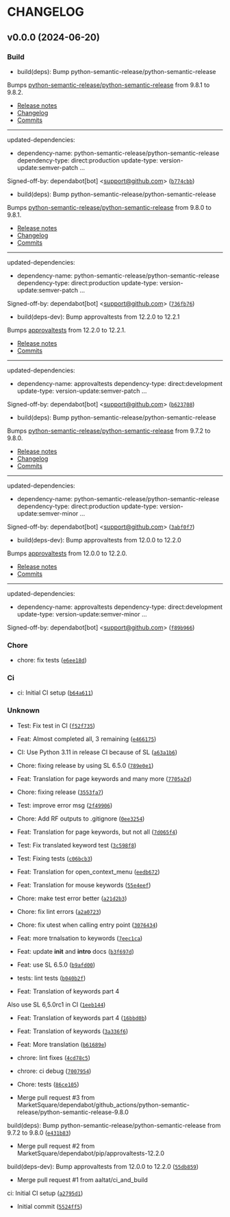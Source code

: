 # CHANGELOG

## v0.0.0 (2024-06-20)

### Build

* build(deps): Bump python-semantic-release/python-semantic-release

Bumps [python-semantic-release/python-semantic-release](https://github.com/python-semantic-release/python-semantic-release) from 9.8.1 to 9.8.2.
- [Release notes](https://github.com/python-semantic-release/python-semantic-release/releases)
- [Changelog](https://github.com/python-semantic-release/python-semantic-release/blob/master/CHANGELOG.md)
- [Commits](https://github.com/python-semantic-release/python-semantic-release/compare/v9.8.1...v9.8.2)

---
updated-dependencies:
- dependency-name: python-semantic-release/python-semantic-release
  dependency-type: direct:production
  update-type: version-update:semver-patch
...

Signed-off-by: dependabot[bot] &lt;support@github.com&gt; ([`b774cbb`](https://github.com/MarketSquare/robotframework-seleniumlibrary-translation-fi/commit/b774cbbeacef3aef3e7864c8dff392a621fab80e))

* build(deps): Bump python-semantic-release/python-semantic-release

Bumps [python-semantic-release/python-semantic-release](https://github.com/python-semantic-release/python-semantic-release) from 9.8.0 to 9.8.1.
- [Release notes](https://github.com/python-semantic-release/python-semantic-release/releases)
- [Changelog](https://github.com/python-semantic-release/python-semantic-release/blob/master/CHANGELOG.md)
- [Commits](https://github.com/python-semantic-release/python-semantic-release/compare/v9.8.0...v9.8.1)

---
updated-dependencies:
- dependency-name: python-semantic-release/python-semantic-release
  dependency-type: direct:production
  update-type: version-update:semver-patch
...

Signed-off-by: dependabot[bot] &lt;support@github.com&gt; ([`736fb76`](https://github.com/MarketSquare/robotframework-seleniumlibrary-translation-fi/commit/736fb764c7fe33cc04cb78ce58aa6bbdc88c0b9b))

* build(deps-dev): Bump approvaltests from 12.2.0 to 12.2.1

Bumps [approvaltests](https://github.com/approvals/ApprovalTests.Python) from 12.2.0 to 12.2.1.
- [Release notes](https://github.com/approvals/ApprovalTests.Python/releases)
- [Commits](https://github.com/approvals/ApprovalTests.Python/compare/v12.2.0...v12.2.1)

---
updated-dependencies:
- dependency-name: approvaltests
  dependency-type: direct:development
  update-type: version-update:semver-patch
...

Signed-off-by: dependabot[bot] &lt;support@github.com&gt; ([`b623708`](https://github.com/MarketSquare/robotframework-seleniumlibrary-translation-fi/commit/b6237088afdbe33f2d2b0b9315b77bedce156231))

* build(deps): Bump python-semantic-release/python-semantic-release

Bumps [python-semantic-release/python-semantic-release](https://github.com/python-semantic-release/python-semantic-release) from 9.7.2 to 9.8.0.
- [Release notes](https://github.com/python-semantic-release/python-semantic-release/releases)
- [Changelog](https://github.com/python-semantic-release/python-semantic-release/blob/master/CHANGELOG.md)
- [Commits](https://github.com/python-semantic-release/python-semantic-release/compare/v9.7.2...v9.8.0)

---
updated-dependencies:
- dependency-name: python-semantic-release/python-semantic-release
  dependency-type: direct:production
  update-type: version-update:semver-minor
...

Signed-off-by: dependabot[bot] &lt;support@github.com&gt; ([`3abf0f7`](https://github.com/MarketSquare/robotframework-seleniumlibrary-translation-fi/commit/3abf0f7fd066d1625a30333cf36cc87c927836de))

* build(deps-dev): Bump approvaltests from 12.0.0 to 12.2.0

Bumps [approvaltests](https://github.com/approvals/ApprovalTests.Python) from 12.0.0 to 12.2.0.
- [Release notes](https://github.com/approvals/ApprovalTests.Python/releases)
- [Commits](https://github.com/approvals/ApprovalTests.Python/compare/v12.0.0...v12.2.0)

---
updated-dependencies:
- dependency-name: approvaltests
  dependency-type: direct:development
  update-type: version-update:semver-minor
...

Signed-off-by: dependabot[bot] &lt;support@github.com&gt; ([`f89b966`](https://github.com/MarketSquare/robotframework-seleniumlibrary-translation-fi/commit/f89b966f328cd36890380f39a8e5ce5c37cda6f5))

### Chore

* chore: fix tests ([`e6ee18d`](https://github.com/MarketSquare/robotframework-seleniumlibrary-translation-fi/commit/e6ee18dcd236d39f6d1796d162cbe3ac7f851dce))

### Ci

* ci: Initial CI setup ([`b64a611`](https://github.com/MarketSquare/robotframework-seleniumlibrary-translation-fi/commit/b64a611150d304fea945e178f7e27840209fe810))

### Unknown

* Test: Fix test in CI ([`f52f735`](https://github.com/MarketSquare/robotframework-seleniumlibrary-translation-fi/commit/f52f7359d0653e91aa9fc239def818bfd3fd578a))

* Feat: Almost completed all, 3 remaining ([`e466175`](https://github.com/MarketSquare/robotframework-seleniumlibrary-translation-fi/commit/e466175c51ccc04f5790245dd1a17cf5fe961c73))

* CI: Use Python 3.11 in release CI because of SL ([`a63a1b6`](https://github.com/MarketSquare/robotframework-seleniumlibrary-translation-fi/commit/a63a1b69a0424fb704020d9d874f66d7468daa32))

* Chore: fixing release by using SL 6.5.0 ([`789e0e1`](https://github.com/MarketSquare/robotframework-seleniumlibrary-translation-fi/commit/789e0e1ddef2fa3ea2852af8be40d69a7cfc7e89))

* Feat: Translation for page keywords and many more ([`7705a2d`](https://github.com/MarketSquare/robotframework-seleniumlibrary-translation-fi/commit/7705a2dae4cbd452f1415e2647e7caec0d96b0d7))

* Chore: fixing release ([`3553fa7`](https://github.com/MarketSquare/robotframework-seleniumlibrary-translation-fi/commit/3553fa741d338c6947502472334d3331384edcc9))

* Test: improve error msg ([`2f49906`](https://github.com/MarketSquare/robotframework-seleniumlibrary-translation-fi/commit/2f499065a2e1ca7a8b89e49eeaf52033c25d6bd3))

* Chore: Add RF outputs to .gitignore ([`0ee3254`](https://github.com/MarketSquare/robotframework-seleniumlibrary-translation-fi/commit/0ee3254c83bb3690baa7ab22cc4668c14b427db4))

* Feat: Translation for page keywords, but not all ([`7d065f4`](https://github.com/MarketSquare/robotframework-seleniumlibrary-translation-fi/commit/7d065f4bb7c1da25fd3e20f555177c94ad9d906c))

* Test: Fix translated keyword test ([`3c598f8`](https://github.com/MarketSquare/robotframework-seleniumlibrary-translation-fi/commit/3c598f87d87a11a6db31cf3ddb4e1495846874ce))

* Test: Fixing tests ([`c06bcb3`](https://github.com/MarketSquare/robotframework-seleniumlibrary-translation-fi/commit/c06bcb32cc0e6c475d2c21b74b0cbebd5c2737cd))

* Feat: Translation for open_context_menu ([`eedb672`](https://github.com/MarketSquare/robotframework-seleniumlibrary-translation-fi/commit/eedb672d919263bf81eb80a9fbc4d0b318d1c136))

* Feat: Translation for mouse keywords ([`55e4eef`](https://github.com/MarketSquare/robotframework-seleniumlibrary-translation-fi/commit/55e4eef4bb165aa693303d9513fb7d6e614fc16f))

* Chore: make test error better ([`a21d2b3`](https://github.com/MarketSquare/robotframework-seleniumlibrary-translation-fi/commit/a21d2b395b3199336259b359a21e841f02334b41))

* Chore: fix lint errors ([`a2a0723`](https://github.com/MarketSquare/robotframework-seleniumlibrary-translation-fi/commit/a2a0723eacaf7cd061f85fd4440e15e651d84672))

* Chore: fix utest when calling entry point ([`3076434`](https://github.com/MarketSquare/robotframework-seleniumlibrary-translation-fi/commit/30764343c17b2448d9552e8688761f3781d61d8d))

* Feat: more trnalsation to keywords ([`7eec1ca`](https://github.com/MarketSquare/robotframework-seleniumlibrary-translation-fi/commit/7eec1cad7bc45f76bf5efab2865b19e3d7fd12f7))

* Feat: update __init__ and __intro__ docs ([`b3f697d`](https://github.com/MarketSquare/robotframework-seleniumlibrary-translation-fi/commit/b3f697d0a6b7fac1e2b7c638ab77c5b3ffc3a845))

* Feat: use SL 6.5.0 ([`b9afd00`](https://github.com/MarketSquare/robotframework-seleniumlibrary-translation-fi/commit/b9afd0069a03d278f3ac0381632ba06729c098ad))

* tests: lint tests ([`b040b2f`](https://github.com/MarketSquare/robotframework-seleniumlibrary-translation-fi/commit/b040b2f259888788f4f0ca19743f7cedb32a1e26))

* Feat: Translation of keywords part 4

Also use SL 6,5.0rc1 in CI ([`1eeb144`](https://github.com/MarketSquare/robotframework-seleniumlibrary-translation-fi/commit/1eeb1449e72e54c2ca19226d7d9c40df60174fb4))

* Feat: Translation of keywords part 4 ([`16bbd0b`](https://github.com/MarketSquare/robotframework-seleniumlibrary-translation-fi/commit/16bbd0be0f08d6d570d2a37c5570cd569158f50b))

* Feat: Translation of keywords ([`3a336f6`](https://github.com/MarketSquare/robotframework-seleniumlibrary-translation-fi/commit/3a336f6d7c5ca06d0f12d5e81f7a423e086e5185))

* Feat: More translation ([`b61689e`](https://github.com/MarketSquare/robotframework-seleniumlibrary-translation-fi/commit/b61689ead42fcac725be2a03dd3ecaff0dba9efe))

* chrore: lint fixes ([`4cd78c5`](https://github.com/MarketSquare/robotframework-seleniumlibrary-translation-fi/commit/4cd78c5ee5fd01baea4f1136bd04ee3aa34a7f1b))

* chrore: ci debug ([`7007954`](https://github.com/MarketSquare/robotframework-seleniumlibrary-translation-fi/commit/7007954d8a9ad5a2672820295cdb2269bb0d4367))

* Chore: tests ([`86ce105`](https://github.com/MarketSquare/robotframework-seleniumlibrary-translation-fi/commit/86ce1052337abe99bac4b2e58ad75aa1e09e3101))

* Merge pull request #3 from MarketSquare/dependabot/github_actions/python-semantic-release/python-semantic-release-9.8.0

build(deps): Bump python-semantic-release/python-semantic-release from 9.7.2 to 9.8.0 ([`e431b83`](https://github.com/MarketSquare/robotframework-seleniumlibrary-translation-fi/commit/e431b833da8ca3af26f9f3b95bf143bd09d64115))

* Merge pull request #2 from MarketSquare/dependabot/pip/approvaltests-12.2.0

build(deps-dev): Bump approvaltests from 12.0.0 to 12.2.0 ([`55db859`](https://github.com/MarketSquare/robotframework-seleniumlibrary-translation-fi/commit/55db859ef25be923fbfb470cce9a4b1ef548f3ba))

* Merge pull request #1 from aaltat/ci_and_build

ci: Initial CI setup ([`a2795d1`](https://github.com/MarketSquare/robotframework-seleniumlibrary-translation-fi/commit/a2795d134652f2339b88c43f40d2b3bc119960cb))

* Initial commit ([`5524ff5`](https://github.com/MarketSquare/robotframework-seleniumlibrary-translation-fi/commit/5524ff5a487a436ca4095fbda5d05ef96f338cef))
